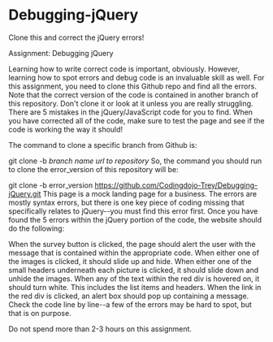 Debugging-jQuery
================

Clone this and correct the jQuery errors!

Assignment: Debugging jQuery

Learning how to write correct code is important, obviously. However, learning how to spot errors and debug code is an invaluable skill as well. For this assignment, you need to clone this Github repo and find all the errors. Note that the correct version of the code is contained in another branch of this repository. Don't clone it or look at it unless you are really struggling. There are 5 mistakes in the jQuery/JavaScript code for you to find. When you have corrected all of the code, make sure to test the page and see if the code is working the way it should!

The command to clone a specific branch from Github is:

git clone -b *branch name* *url to repository*
So, the command you should run to clone the error_version of this repository will be:

git clone -b error_version https://github.com/Codingdojo-Trey/Debugging-jQuery.git
This page is a mock landing page for a business. The errors are mostly syntax errors, but there is one key piece of coding missing that specifically relates to jQuery--you must find this error first. Once you have found the 5 errors within the jQuery portion of the code, the website should do the following:

When the survey button is clicked, the page should alert the user with the message that is contained within the appropriate code.
When either one of the images is clicked, it should slide up and hide. When either one of the small headers underneath each picture is clicked, it should slide down and unhide the images.
When any of the text within the red div is hovered on, it should turn white. This includes the list items and headers.
When the link in the red div is clicked, an alert box should pop up containing a message.
Check the code line by line--a few of the errors may be hard to spot, but that is on purpose.

Do not spend more than 2-3 hours on this assignment.